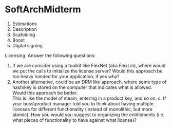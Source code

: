 # SoftArchMidterm

1. Estimations
2. Description
3. Scafolding
4. Boost
5. Digital signing




Licensing.   Answer the following questions:
1. If we are consider using a toolkit like FlexNet (aka FlexLm), where would we put the calls 
to initialize the license server?   Would this approach be too heavy handed for your 
application, if yes why?
2. Another alternative, could be an DRM like approach, where some type of hash\key is 
stored on the computer that indicates what is allowed.  Would this approach be better.  
This is like the model of steam, entering in a product key, and so on.
c. If your boss\product manager told you to think about having multiple licenses for 
different functionality (instead of monolithic, but more atomic).  How you would you 
suggest to organizing the entitlements (i.e. what pieces of functionality to have against 
what license)?

